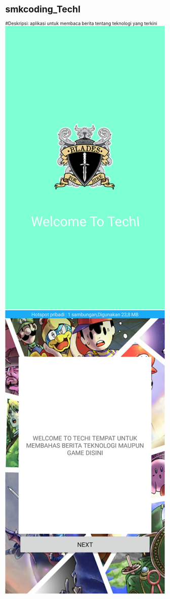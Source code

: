 # smkcoding_TechI
#Deskripsi: aplikasi untuk membaca berita tentang teknologi yang terkini
![logo](app\src\main\res\ss\ss1.png)
![logo](app\src\main\res\ss\ss2.png)
